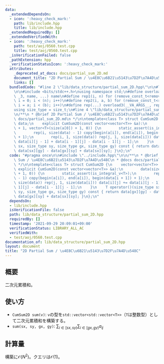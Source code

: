 ```yaml
---
data:
  _extendedDependsOn:
  - icon: ':heavy_check_mark:'
    path: lib/include.hpp
    title: lib/include.hpp
  _extendedRequiredBy: []
  _extendedVerifiedWith:
  - icon: ':heavy_check_mark:'
    path: test/aoj/0560.test.cpp
    title: test/aoj/0560.test.cpp
  _isVerificationFailed: false
  _pathExtension: hpp
  _verificationStatusIcon: ':heavy_check_mark:'
  attributes:
    _deprecated_at_docs: docs/partial_sum_2D.md
    document_title: "2D Partial Sum / \u4E8C\u6B21\u5143\u7D2F\u7A4D\u548C"
    links: []
  bundledCode: "#line 2 \"lib/data_structure/partial_sum_2D.hpp\"\n\n#line 2 \"lib/include.hpp\"\
    \n\n#include <bits/stdc++.h>\nusing namespace std;\n#define overload3(_NULL, _2,\
    \ _3, name, ...) name\n#define rep1(i, n) for (remove_const_t<remove_reference_t<decltype(n)>>\
    \ i = 0; i < (n); i++)\n#define rep2(i, a, b) for (remove_const_t<remove_reference_t<decltype(b)>>\
    \ i = a; i < (b); i++)\n#define rep(...) overload3(__VA_ARGS__, rep2, rep1)(__VA_ARGS__)\n\
    using size_type = size_t;\n#line 4 \"lib/data_structure/partial_sum_2D.hpp\"\n\
    \n/**\n * @brief 2D Partial Sum / \u4E8C\u6B21\u5143\u7D2F\u7A4D\u548C\n * @docs\
    \ docs/partial_sum_2D.md\n */\n\ntemplate<class T> struct CumSum2D {\n    vector<vector<T>>\
    \ data;\n    explicit CumSum2D(const vector<vector<T>> &a):\n        data(size(a)\
    \ + 1, vector<T>(size(a[0]) + 1, 0)) {\n        static_assert(is_integral_v<T>);\n\
    \        rep(i, size(data) - 1) copy(begin(a[i]), end(a[i]), begin(data[i + 1])\
    \ + 1);\n        rep(i, 1, size(data)) rep(j, 1, size(data[i])) data[i][j] +=\
    \ data[i][j - 1] + data[i - 1][j] - data[i - 1][j - 1];\n    }\n    T operator()(size_type\
    \ sx, size_type sy, size_type gx, size_type gy) const { return data[gx][gy] -\
    \ data[sx][gy] - data[gx][sy] + data[sx][sy]; }\n};\n"
  code: "#pragma once\n\n#include \"../include.hpp\"\n\n/**\n * @brief 2D Partial\
    \ Sum / \u4E8C\u6B21\u5143\u7D2F\u7A4D\u548C\n * @docs docs/partial_sum_2D.md\n\
    \ */\n\ntemplate<class T> struct CumSum2D {\n    vector<vector<T>> data;\n   \
    \ explicit CumSum2D(const vector<vector<T>> &a):\n        data(size(a) + 1, vector<T>(size(a[0])\
    \ + 1, 0)) {\n        static_assert(is_integral_v<T>);\n        rep(i, size(data)\
    \ - 1) copy(begin(a[i]), end(a[i]), begin(data[i + 1]) + 1);\n        rep(i, 1,\
    \ size(data)) rep(j, 1, size(data[i])) data[i][j] += data[i][j - 1] + data[i -\
    \ 1][j] - data[i - 1][j - 1];\n    }\n    T operator()(size_type sx, size_type\
    \ sy, size_type gx, size_type gy) const { return data[gx][gy] - data[sx][gy] -\
    \ data[gx][sy] + data[sx][sy]; }\n};\n"
  dependsOn:
  - lib/include.hpp
  isVerificationFile: false
  path: lib/data_structure/partial_sum_2D.hpp
  requiredBy: []
  timestamp: '2021-09-29 20:09:01+09:00'
  verificationStatus: LIBRARY_ALL_AC
  verifiedWith:
  - test/aoj/0560.test.cpp
documentation_of: lib/data_structure/partial_sum_2D.hpp
layout: document
title: "2D Partial Sum / \u4E8C\u6B21\u5143\u7D2F\u7A4D\u548C"
---
```


## 概要

二次元累積和。

## 使い方

- `CumSum2D sum(v)`: `v`の型を`std::vector<std::vector<T>>`（`T`は整数型）として二次元累積和を構築する。
- `sum(sx, sy, gx, gy)`: $\sum_{i\in[sx,sy)}\sum_{i\in[gx,gy)}a_{ij}$

## 計算量

構築に$\mathcal{O}(N^2)$。クエリは$\mathcal{O}(1)$。

